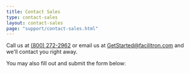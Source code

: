 ```yaml
---
title: Contact Sales
type: contact-sales
layout: contact-sales
page: "support/contact-sales.html"
---
```


Call us at [(800) 272-2962](tel:+8002722962) or email us at <GetStarted@facilitron.com> and we'll contact you right away.

You may also fill out and submit the form below: